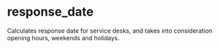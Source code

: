 # response_date
Calculates response date for service desks, and takes into consideration opening hours, weekends and holidays.

